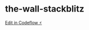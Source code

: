 # the-wall-stackblitz

[Edit in Codeflow ⚡️](https://stackblitz.com/~/github.com/markusvdm/the-wall-stackblitz)